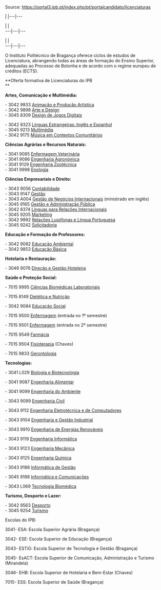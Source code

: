 Source: https://portal3.ipb.pt/index.php/pt/portalcandidato/licenciaturas

| |---|---  
  
| |   
---|---|---  
  
| |   
---|---|---  
  
  

O Instituto Politécnico de Bragança oferece ciclos de estudos de Licenciatura,
abrangendo todas as áreas de formação do Ensino Superior, adequadas ao
Processo de Bolonha e de acordo com o regime europeu de créditos (ECTS).

  

**Oferta formativa de Licenciaturas do IPB  
**

  

**Artes, Comunicação e Multimédia:**

\- 3042 9933 [Animação e Produção
Artística](/index.php/pt/guiaects/cursos/licenciaturas/curso?cod_escola=3042&cod_curso=9933)  
\- 3042 9898 [Arte e
Design](/index.php/pt/guiaects/cursos/licenciaturas/curso?cod_escola=3042&cod_curso=9898)  
\- 3045 8309 [Design de Jogos
Digitais](/index.php/pt/guiaects/cursos/licenciaturas/curso?cod_escola=3045&cod_curso=8309)

\- 3042 8323 [Línguas Estrangeiras: Inglês e
Espanhol](/index.php/pt/guiaects/cursos/licenciaturas/curso?cod_escola=3042&cod_curso=8323)  
\- 3045 9213
[Multimédia](/index.php/pt/guiaects/cursos/licenciaturas/curso?cod_escola=3045&cod_curso=9213)  
\- 3042 9175 [Música em Contextos
Comunitários](/index.php/pt/guiaects/cursos/licenciaturas/curso?cod_escola=3042&cod_curso=9175)

  

**Ciências Agrárias e Recursos Naturais:**

\- 3041 9085 [Enfermagem
Veterinária](/index.php/pt/guiaects/cursos/licenciaturas/curso?cod_escola=3041&cod_curso=9085)  
\- 3041 9086 [Engenharia
Agronómica](/index.php/pt/guiaects/cursos/licenciaturas/curso?cod_escola=3041&cod_curso=9086)  
\- 3041 9129 [Engenharia
Zootécnica](/index.php/pt/guiaects/cursos/licenciaturas/curso?cod_escola=3041&cod_curso=9129)  
\- 3041 9998
[Enologia](/index.php/pt/guiaects/cursos/licenciaturas/curso?cod_escola=3041&cod_curso=9998)

  

**Ciências Empresariais e Direito:**

\- 3043 9056
[Contabilidade](/index.php/pt/guiaects/cursos/licenciaturas/curso?cod_escola=3043&cod_curso=9056)  
\- 3043 9147
[Gestão](/index.php/pt/guiaects/cursos/licenciaturas/curso?cod_escola=3043&cod_curso=9147)  
\- 3043 A004 [Gestão de Negócios
Internacionais](/index.php/pt/guiaects/cursos/licenciaturas/curso?cod_escola=3043&cod_curso=8487)
(ministrado em inglês)  
\- 3045 9165 [Gestão e Administração
Pública](/index.php/pt/guiaects/cursos/licenciaturas/curso?cod_escola=3045&cod_curso=9165)  
\- 3042 8374 [Línguas para Relações
Internacionais](/index.php/pt/guiaects/cursos/licenciaturas/curso?cod_escola=3042&cod_curso=8374)  
\- 3045 9205
[Marketing](/index.php/pt/guiaects/cursos/licenciaturas/curso?cod_escola=3045&cod_curso=9205)  
\- 3042 9992 [Relações Lusófonas e Língua
Portuguesa](/index.php/pt/guiaects/cursos/licenciaturas/curso?cod_escola=3042&cod_curso=9992)  
\- 3045 9242
[Solicitadoria](/index.php/pt/guiaects/cursos/licenciaturas/curso?cod_escola=3045&cod_curso=9242)

  
  

**Educação e Formação de Professores:**

\- 3042 9082 [Educação
Ambiental](/index.php/pt/guiaects/cursos/licenciaturas/curso?cod_escola=3042&cod_curso=9082)  
\- 3042 9853 [Educação
Básica](/index.php/pt/guiaects/cursos/licenciaturas/curso?cod_escola=3042&cod_curso=9853)

  
  

**Hotelaria e Restauração:**

\- 3046 9076 [Direção e Gestão
Hoteleira](/index.php/pt/guiaects/cursos/licenciaturas/curso?cod_escola=3046&cod_curso=9076)

**Saúde e Proteção Social:**

\- 7015 9995 [Ciências Biomédicas
Laboratoriais](/index.php/pt/guiaects/cursos/licenciaturas/curso?cod_escola=7015&cod_curso=9995)

\- 7015 8149 [Dietética e
Nutrição](/index.php/pt/guiaects/cursos/licenciaturas/curso?cod_escola=7015&cod_curso=8149)

\- 3042 9084 [Educação
Social](/index.php/pt/guiaects/cursos/licenciaturas/curso?cod_escola=3042&cod_curso=9084)

\- 7015 9500
[Enfermagem](/index.php/pt/guiaects/cursos/licenciaturas/curso?cod_escola=7015&cod_curso=9500)
(entrada no 1º semestre)

\- 7015 9501
[Enfermagem](/index.php/pt/guiaects/cursos/licenciaturas/curso?cod_escola=7015&cod_curso=9501)
(entrada no 2º semestre)

\- 7015 9549
[Farmácia](/index.php/pt/guiaects/cursos/licenciaturas/curso?cod_escola=7015&cod_curso=9549)

\- 7015 9504
[Fisioterapia](/index.php/pt/guiaects/cursos/licenciaturas/curso?cod_escola=7015&cod_curso=9504)
(Chaves)

\- 7015 9833
[Gerontologia](/index.php/pt/guiaects/cursos/licenciaturas/curso?cod_escola=7015&cod_curso=9833)

  

**Tecnologias:**

\- 3041 L029 [Biologia e
Biotecnologia](/index.php/pt/guiaects/cursos/licenciaturas/curso?cod_escola=3041&cod_curso=9029)

\- 3041 9087 [Engenharia
Alimentar](/index.php/pt/guiaects/cursos/licenciaturas/curso?cod_escola=3041&cod_curso=9087)

\- 3041 9099 [Engenharia do
Ambiente](/index.php/pt/guiaects/cursos/licenciaturas/curso?cod_escola=3041&cod_curso=9099)

\- 3043 9089 [Engenharia
Civil](/index.php/pt/guiaects/cursos/licenciaturas/curso?cod_escola=3043&cod_curso=9089)

\- 3043 9112 [Engenharia Eletrotécnica e de
Computadores](/index.php/pt/guiaects/cursos/licenciaturas/curso?cod_escola=3043&cod_curso=9112)

\- 3043 9104 [Engenharia e Gestão
Industrial](/index.php/pt/guiaects/cursos/licenciaturas/curso?cod_escola=3043&cod_curso=9104)

\- 3043 9910 [Engenharia de Energias
Renováveis](/index.php/pt/guiaects/cursos/licenciaturas/curso?cod_escola=3043&cod_curso=9910)

\- 3043 9119 [Engenharia
Informática](/index.php/pt/guiaects/cursos/licenciaturas/curso?cod_escola=3043&cod_curso=9119)

\- 3043 9123 [Engenharia
Mecânica](/index.php/pt/guiaects/cursos/licenciaturas/curso?cod_escola=3043&cod_curso=9123)

\- 3043 9125 [Engenharia
Química](/index.php/pt/guiaects/cursos/licenciaturas/curso?cod_escola=3043&cod_curso=9125)

\- 3043 9186 [Informática de
Gestão](/index.php/pt/guiaects/cursos/licenciaturas/curso?cod_escola=3043&cod_curso=9186)

\- 3045 9188 [Informática e
Comunicações](/index.php/pt/guiaects/cursos/licenciaturas/curso?cod_escola=3045&cod_curso=9188)

\- 3043 L069 [Tecnologia
Biomédica](/index.php/pt/guiaects/cursos/licenciaturas/curso?cod_escola=3043&cod_curso=9600)  

**Turismo, Desporto e Lazer:**

\- 3042 9563
[Desporto](/index.php/pt/guiaects/cursos/licenciaturas/curso?cod_escola=3042&cod_curso=9563)  
\- 3045 9254
[Turismo](/index.php/pt/guiaects/cursos/licenciaturas/curso?cod_escola=3045&cod_curso=9254)

Escolas do IPB:

3041- ESA: Escola Superior Agrária (Bragança)

3042- ESE: Escola Superior de Educação (Bragança)

3043- ESTiG: Escola Superior de Tecnologia e Gestão (Bragança)

3045- EsACT: Escola Superior de Comunicação, Administração e Turismo
(Mirandela)

3046- EHB: Escola Superior de Hotelaria e Bem-Estar (Chaves)

7015- ESS: Escola Superior de Saúde (Bragança)

  

  
  
